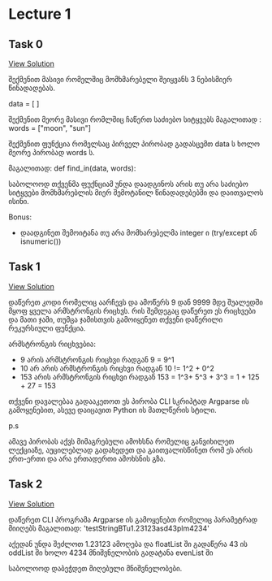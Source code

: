 # Lecture 1

## Task 0

[View Solution](task_0.py)

შექმენით მასივი რომელშიც მომხმარებელი შეიყვანს 3 ნებისმიერ წინადადებას.

data = [ ]

შექმენით მეორე მასივი რომლშიც ჩაწერთ საძიებო სიტყვებს მაგალითად : words = ["moon", "sun"]

შექმენით ფუნქცია რომელსაც პირველ პირობად გადასცემთ data ს ხოლო მეორე პირობად words ს.

მაგალითად: def find_in(data, words):

საბოლოოდ თქვენმა ფუქნციამ უნდა დაადგინოს არის თუ არა საძიებო სიტყვები მომხმარებლის მიერ შემოტანილ წინადადებებში და დაითვალოს ისინი.

Bonus:

- დაადგინეთ შემოიტანა თუ არა მომხარებელმა integer ი (try/except ან isnumeric())

## Task 1

[View Solution](task_1.py)

დაწერეთ კოდი რომელიც აარჩევს და ამოწერს 9 დან 9999 მდე შუალედში მყოფ ყველა არმსტრონგის რიცხვს. რის შემდეგაც დაწერეთ ეს რიცხვები და მათი ჯამი, თუმცა ჯამისთვის გამოიყენეთ თქვენი დაწერილი რეკურსიული ფუნქცია.

არმსტრონგის რიცხვებია:

- 9 არის არმსტრონგის რიცხვი რადგან 9 = 9^1
- 10 არ არის არმსტრონგის რიცხვი რადგან 10 != 1^2 + 0^2
- 153 არის არმსტრონგის რიცხვი რადგან 153 = 1^3+ 5^3 + 3^3 = 1 + 125 + 27 = 153

თქვენი დავალებაა გადააკეთოთ ეს პირობა CLI სკრიპტად Argparse ის გამოყენებით, ასევე დაიცავით Python ის მათლწერის სტილი.

p.s

ამავე პირობას აქვს მიმაგრებული ამოხსნა რომელიც განვიხილეთ ლექციაზე, აუცილებლად გადახედეთ და გაითვალისწინეთ რომ ეს არის ერთ-ერთი და არა ერთადერთი ამოხსნის გზა.

## Task 2

[View Solution](task_2.py)

დაწერეთ CLI პროგრამა Argparse ის გამოყენებთ რომელიც პარამეტრად მიიღებს მაგალითად: 'testStringBTu1.23123asd43plm4234'

აქედან უნდა შეძლოთ 1.23123 ამოღება და floatList ში გადაწერა
43 ის oddList ში ხოლო 4234 მნიშვნელობის გადატანა evenList ში

საბოლოოდ დაბეჭდეთ მიღებული მნიშვნელობები.
